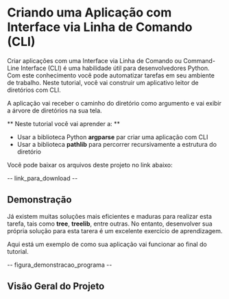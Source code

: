 # Criando uma Aplicação com Interface via Linha de Comando (CLI)

Criar aplicações com uma Interface via Linha de Comando ou Command-Line Interface (CLI) é uma habilidade útil para desenvolvedores Python. Com este conhecimento você pode automatizar tarefas em seu ambiente de trabalho. Neste tutorial, você vai construir um aplicativo leitor de diretórios com CLI.


A aplicação vai receber o caminho do diretório como argumento e vai exibir a árvore de diretórios na sua tela. 

** Neste tutorial você vai aprender a: **

- Usar a biblioteca Python **argparse** par criar uma aplicação com CLI
- Usar a biblioteca **pathlib** para percorrer recursivamente a estrutura do diretório

Você pode baixar os arquivos deste projeto no link abaixo:

-- link_para_download --

## Demonstração

Já existem muitas soluções mais eficientes e maduras para realizar esta tarefa, tais como **tree**, **treelib**, entre outras. No entanto, desenvolver sua própria solução para esta tarera é um excelente exercício de aprendizagem.

Aqui está um exemplo de como sua aplicação vai funcionar ao final do tutorial.

-- figura_demonstracao_programa --

## Visão Geral do Projeto 
